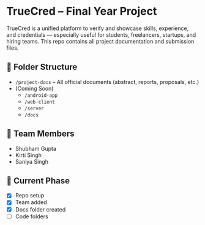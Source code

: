 # TrueCred – Final Year Project

TrueCred is a unified platform to verify and showcase skills, experience, and credentials — especially useful for students, freelancers, startups, and hiring teams. This repo contains all project documentation and submission files.

## 📁 Folder Structure

- `/project-docs` – All official documents (abstract, reports, proposals, etc.)
- (Coming Soon)
  - `/android-app`
  - `/web-client`
  - `/server`
  - `/docs`

## 👥 Team Members

- Shubham Gupta
- Kirti Singh
- Saniya Singh

## 📝 Current Phase

- [x] Repo setup
- [x] Team added
- [x] Docs folder created
- [ ] Code folders
